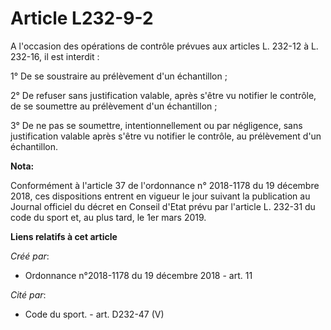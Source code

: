 # Article L232-9-2

A l'occasion des opérations de contrôle prévues aux articles L. 232-12 à L. 232-16, il est interdit :

1° De se soustraire au prélèvement d'un échantillon ;

2° De refuser sans justification valable, après s'être vu notifier le contrôle, de se soumettre au prélèvement d'un
échantillon ;

3° De ne pas se soumettre, intentionnellement ou par négligence, sans justification valable après s'être vu notifier le
contrôle, au prélèvement d'un échantillon.

**Nota:**

Conformément à l'article 37 de l'ordonnance n° 2018-1178 du 19 décembre 2018, ces dispositions entrent en vigueur le jour
suivant la publication au Journal officiel du décret en Conseil d'Etat prévu par l'article L. 232-31 du code du sport et, au
plus tard, le 1er mars 2019.

**Liens relatifs à cet article**

_Créé par_:

  - Ordonnance n°2018-1178 du 19 décembre 2018 - art. 11

_Cité par_:

  - Code du sport. - art. D232-47 (V)
